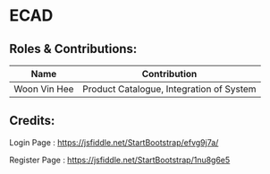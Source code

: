 # ECAD

## Roles & Contributions:
Name  | Contribution
------------- | -------------
Woon Vin Hee | Product Catalogue, Integration of System

## Credits:
Login Page : https://jsfiddle.net/StartBootstrap/efvg9j7a/

Register Page : https://jsfiddle.net/StartBootstrap/1nu8g6e5

